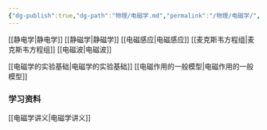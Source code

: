 ```yaml
---
{"dg-publish":true,"dg-path":"物理/电磁学.md","permalink":"/物理/电磁学/","noteIcon":"","created":"2024-04-16T13:01:27.428+08:00","updated":"2024-04-18T14:35:36.884+08:00"}
---
```


[[静电学\|静电学]]
[[静磁学\|静磁学]]
[[电磁感应\|电磁感应]]
[[麦克斯韦方程组\|麦克斯韦方程组]]
[[电磁波\|电磁波]]

[[电磁学的实验基础\|电磁学的实验基础]]
[[电磁作用的一般模型\|电磁作用的一般模型]]
### 学习资料
[[电磁学讲义\|电磁学讲义]]
